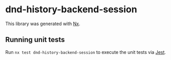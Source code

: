 # dnd-history-backend-session

This library was generated with [Nx](https://nx.dev).

## Running unit tests

Run `nx test dnd-history-backend-session` to execute the unit tests via [Jest](https://jestjs.io).

